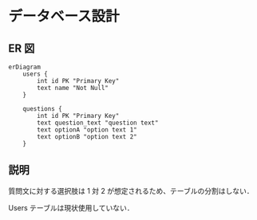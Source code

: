 # データベース設計

## ER 図

```mermaid
erDiagram
    users {
        int id PK "Primary Key"
        text name "Not Null"
    }

    questions {
        int id PK "Primary Key"
        text question_text "question text"
        text optionA "option text 1"
        text optionB "option text 2"
    }

```

## 説明

質問文に対する選択肢は 1 対 2 が想定されるため、テーブルの分割はしない．

Users テーブルは現状使用していない．
